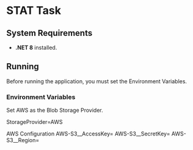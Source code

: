 # STAT Task

## System Requirements

- **.NET 8** installed.

## Running

Before running the application, you must set the Environment Variables.

### Environment Variables

Set AWS as the Blob Storage Provider.

StorageProvider=AWS

AWS Configuration
AWS-S3__AccessKey=
AWS-S3__SecretKey=
AWS-S3__Region=